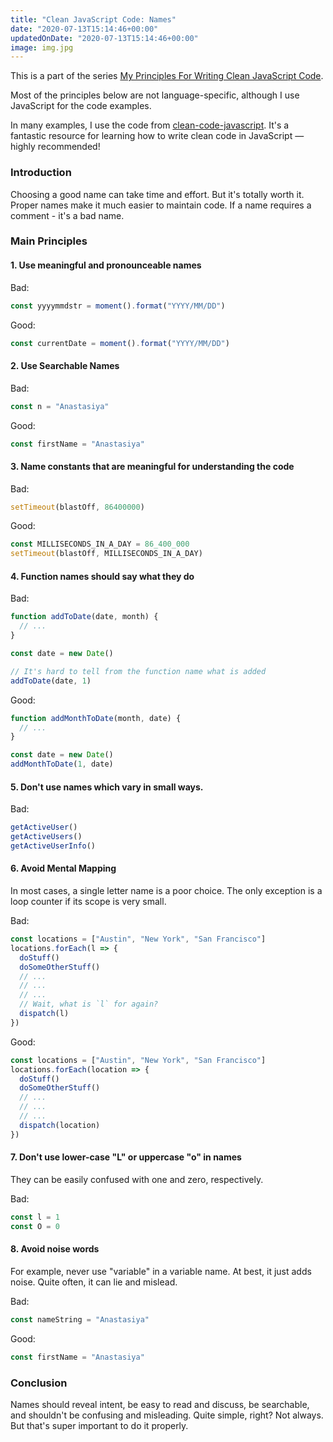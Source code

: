 ```yaml
---
title: "Clean JavaScript Code: Names"
date: "2020-07-13T15:14:46+00:00"
updatedOnDate: "2020-07-13T15:14:46+00:00"
image: img.jpg
---
```


This is a part of the series [My Principles For Writing Clean JavaScript Code](https://anastasiya.dev/clean-js-code/).

Most of the principles below are not language-specific, although I use JavaScript for the code examples.

In many examples, I use the code from [clean-code-javascript](https://github.com/ryanmcdermott/clean-code-javascript). It's a fantastic resource for learning how to write clean code in JavaScript — highly recommended!

### Introduction

Choosing a good name can take time and effort. But it's totally worth it. Proper names make it much easier to maintain code. If a name requires a comment - it's a bad name.

### Main Principles

#### 1. Use meaningful and pronounceable names

Bad:

```javascript
const yyyymmdstr = moment().format("YYYY/MM/DD")
```

Good:

```javascript
const currentDate = moment().format("YYYY/MM/DD")
```

#### 2. Use Searchable Names

Bad:

```javascript
const n = "Anastasiya"
```

Good:

```javascript
const firstName = "Anastasiya"
```

#### 3. Name constants that are meaningful for understanding the code

Bad:

```javascript
setTimeout(blastOff, 86400000)
```

Good:

```javascript
const MILLISECONDS_IN_A_DAY = 86_400_000
setTimeout(blastOff, MILLISECONDS_IN_A_DAY)
```

#### 4. Function names should say what they do

Bad:

```javascript
function addToDate(date, month) {
  // ...
}

const date = new Date()

// It's hard to tell from the function name what is added
addToDate(date, 1)
```

Good:

```javascript
function addMonthToDate(month, date) {
  // ...
}

const date = new Date()
addMonthToDate(1, date)
```

#### 5. Don't use names which vary in small ways.

Bad:

```javascript
getActiveUser()
getActiveUsers()
getActiveUserInfo()
```

#### 6. Avoid Mental Mapping

In most cases, a single letter name is a poor choice. The only exception is a loop counter if its scope is very small.

Bad:

```javascript
const locations = ["Austin", "New York", "San Francisco"]
locations.forEach(l => {
  doStuff()
  doSomeOtherStuff()
  // ...
  // ...
  // ...
  // Wait, what is `l` for again?
  dispatch(l)
})
```

Good:

```javascript
const locations = ["Austin", "New York", "San Francisco"]
locations.forEach(location => {
  doStuff()
  doSomeOtherStuff()
  // ...
  // ...
  // ...
  dispatch(location)
})
```

#### 7. Don't use lower-case "L" or uppercase "o" in names

They can be easily confused with one and zero, respectively.

Bad:

```javascript
const l = 1
const O = 0
```

#### 8. Avoid noise words

For example, never use "variable" in a variable name. At best, it just adds noise. Quite often, it can lie and mislead.

Bad:

```javascript
const nameString = "Anastasiya"
```

Good:

```javascript
const firstName = "Anastasiya"
```

### Conclusion

Names should reveal intent, be easy to read and discuss, be searchable, and shouldn't be confusing and misleading. Quite simple, right? Not always. But that's super important to do it properly.
